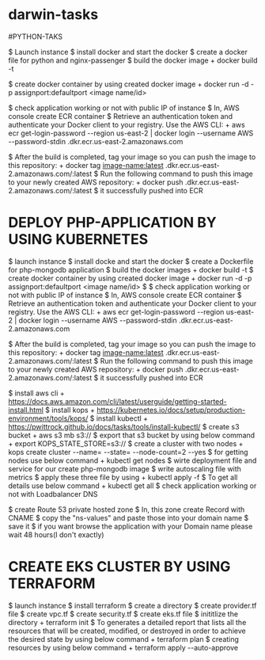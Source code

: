 # darwin-tasks
#PYTHON-TAKS

$ Launch instance
$ install docker and start the docker 
$  create a docker file for python and nginx-passenger
$  build the docker image
      + docker build -t <image-name> <path-to-file>
      
$ 
create docker container by using  created docker image
      + docker run -d -p assignport:defaultport  <image name/id>
      
$ check application working or not with public IP of instance
$ In, AWS console create ECR container
$  Retrieve an authentication token and authenticate your Docker client to your registry.
Use the AWS CLI:
       + aws ecr get-login-password --region us-east-2 | docker login --username AWS --password-stdin <AWS-account-id>.dkr.ecr.us-east-2.amazonaws.com
    
$  After the build is completed, tag your image so you can push the image to this repository:
       + docker tag <image-name:latest> <AWS-acount-id>.dkr.ecr.us-east-2.amazonaws.com/<images-name>:latest
$ Run the following command to push this image to your newly created AWS repository:
       +  docker push <AWS-account-id>.dkr.ecr.us-east-2.amazonaws.com/<image-name>:latest
$ it successfully pushed into ECR 



# DEPLOY PHP-APPLICATION BY USING KUBERNETES
$ launch instance
$  install docke and start the docker
$  create a Dockerfile for php-mongodb application
$  build the docker images 
        + docker build -t <image-name> <path-to-file>
$  create docker container by using created docker image
        + docker run -d -p assignport:defaultport  <image name/id>
$  $ check application working or not with public IP of instance
$ In, AWS console create ECR container
$  Retrieve an authentication token and authenticate your Docker client to your registry.
Use the AWS CLI:
       + aws ecr get-login-password --region us-east-2 | docker login --username AWS --password-stdin <AWS-account-id>.dkr.ecr.us-east-2.amazonaws.com
    
$  After the build is completed, tag your image so you can push the image to this repository:
       + docker tag <image-name:latest> <AWS-acount-id>.dkr.ecr.us-east-2.amazonaws.com/<images-name>:latest
$ Run the following command to push this image to your newly created AWS repository:
       +  docker push <AWS-account-id>.dkr.ecr.us-east-2.amazonaws.com/<image-name>:latest
$ it successfully pushed into ECR 


$ install aws cli
        + https://docs.aws.amazon.com/cli/latest/userguide/getting-started-install.html
$ install kops 
        + https://kubernetes.io/docs/setup/production-environment/tools/kops/
$ install kubectl
        + https://pwittrock.github.io/docs/tasks/tools/install-kubectl/
$ create s3 bucket 
       + aws s3 mb s3://<name>
$ export that s3 bucket by using below command
       + export KOPS_STATE_STORE=s3://<name>
$ create a cluster with two nodes
       + kops create cluster --name=<cluster-name> --state=<s3bucket-name> --node-count=2 --yes
$ for getting nodes use below command
       + kubectl get nodes
$ wirte deployment file and service for our create php-mongodb image 
$ write autoscaling file with metrics
$ apply these three file by using
       + kubectl apply -f <file-name>
$ To get all details use below command
       + kubectl get all
$ check application working or not with Loadbalancer DNS


$ create Route 53 private hosted zone 
$ In, this zone create Record with CNAME 
$ copy the "ns-values" and paste those into your domain name 
$ save it
$ if you want browse the application with your Domain name please wait 48 hours(I don't exactly)
  
      
# CREATE EKS CLUSTER BY USING TERRAFORM
      
 $ launch instance
 $ install terraform 
 $ create a directory
 $ create provider.tf file 
 $ create vpc.tf
 $ create security.tf
 $ create eks.tf file
 $ inititlize the directory
      + terraform init
 $ To generates a detailed report that lists all the resources that will be created, modified, or destroyed in order to achieve the desired state by using below command
      + terraform plan
 $ creating resources by using below command
      + terraform apply --auto-approve

